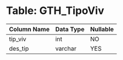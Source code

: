 # Table: GTH_TipoViv

| Column Name | Data Type | Nullable |
|-------------|-----------|----------|
| tip_viv | int | NO |
| des_tip | varchar | YES |
